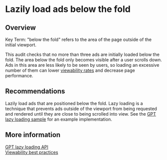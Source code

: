 # Lazily load ads below the fold

## Overview

Key Term: "below the fold" refers to the area of the page outside of the initial
viewport.

This audit checks that no more than three ads are initially loaded below the
fold. The area below the fold only becomes visible after a user scrolls down.
Ads in this area are less likely to be seen by users, so loading an excessive
number of them can lower
[viewability rates](https://support.google.com/admanager/answer/4524488) and
decrease page performance.

## Recommendations

Lazily load ads that are positioned below the fold. Lazy loading is a technique
that prevents ads outside of the viewport from being requested and rendered
until they are close to being scrolled into view. See the
[GPT lazy loading sample](https://developers.google.com/publisher-tag/samples/lazy-loading)
for an example implementation.

## More information

[GPT lazy loading API](https://developers.google.com/publisher-tag/reference#googletag.PubAdsService_enableLazyLoad)  
[Viewability best practices](https://support.google.com/admanager/answer/6199883)
